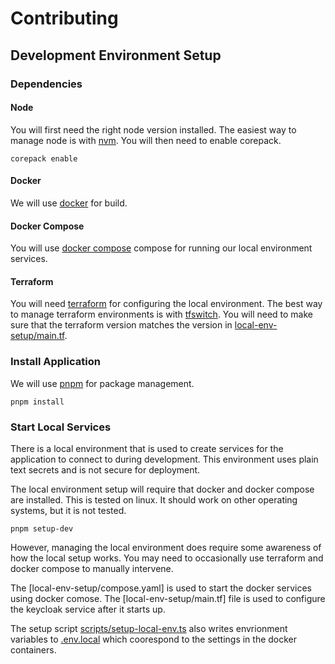 # Contributing

## Development Environment Setup

### Dependencies

#### Node

You will first need the right node version installed. The easiest
way to manage node is with [nvm](https://www.nvmnode.com/). You will
then need to enable corepack.

```shell
corepack enable
```

#### Docker

We will use [docker](https://www.docker.com/) for build.

#### Docker Compose

You will use [docker compose](https://docs.docker.com/compose/install) compose
for running our local environment services.

#### Terraform

You will need [terraform](https://developer.hashicorp.com/terraform) for configuring
the local environment. The best way to manage terraform environments is with
[tfswitch](https://tfswitch.warrensbox.com/). You will need to make sure that the terraform version matches the
version in [local-env-setup/main.tf](local-env-setup/main.tf).

### Install Application

We will use [pnpm](https://pnpm.io/) for package management.

```shell
pnpm install
```

### Start Local Services
There is a local environment that is used to create services for the application to connect to during development.
This environment uses plain text secrets and is not secure for deployment.

The local environment setup will require that docker and docker compose are installed. This is tested on linux. It
should work on other operating systems, but it is not tested.

```shell
pnpm setup-dev
```

However, managing the local environment does require some awareness of how the local setup works. You may need to
occasionally use terraform and docker compose to manually intervene.

The [local-env-setup/compose.yaml] is used to start the docker services using docker comose.
The [local-env-setup/main.tf]
file is used to configure the keycloak service after it starts up.

The setup script [scripts/setup-local-env.ts](scripts/setup-local-env.ts) also writes envrionment variables to
[.env.local](.env.local) which coorespond to the settings in the docker containers.
